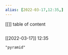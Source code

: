```yaml
---
alias: [2022-03-17,12:35,]
---
```

[[]]
table of content
```toc
```

[[2022-03-17]] 12:35

```query
"pyramid"
```